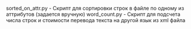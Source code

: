 sorted_on_attr.py - Скрипт для сортировки строк в файле по одному из аттрибутов (задается вручную)
word_count.py - Скрипт для подсчета числа строк и стоимости перевода текста на другой язык из xml файла
